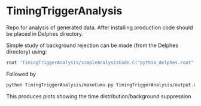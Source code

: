 # TimingTriggerAnalysis

Repo for analysis of generated data. After installing production code should be placed in Delphes directory.

Simple study of background rejection can be made (from the Delphes directory) using:

```bash
root 'TimingTriggerAnalysis/simpleAnalysisCode.C("pythia_delphes.root")'
```
Followed by 

```bash
python TimingTriggerAnalysis/makeCumu.py TimingTriggerAnalysis/output.root <outDirName>
```

This produces plots showing the time distribution/background suppression 
